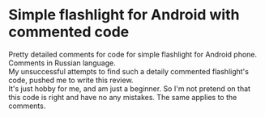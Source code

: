 # Simple flashlight for Android with commented code
Pretty detailed comments for code for simple flashlight for Android phone. Comments in Russian language.<br> 
My unsuccessful attempts to find such a detaily commented flashlight's code, pushed me to write this review.<br>
It's just hobby for me, and am just a beginner. So I'm not pretend on that this code is right and have no any mistakes. The same applies to the comments.

